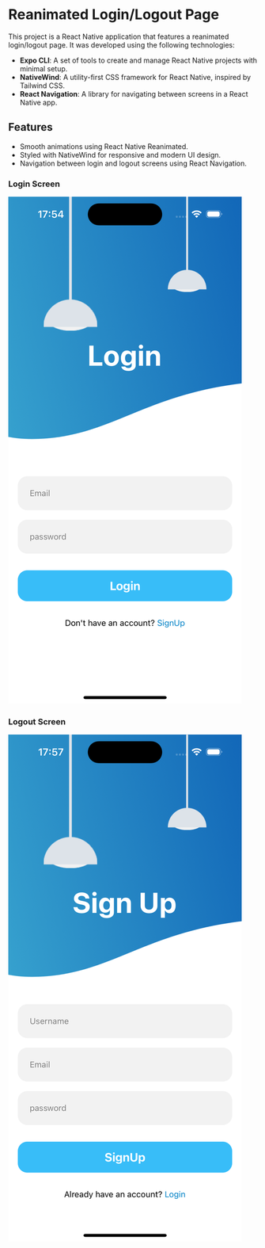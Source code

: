  # Reanimated Login/Logout Page

This project is a React Native application that features a reanimated login/logout page. It was developed using the following technologies:

- **Expo CLI**: A set of tools to create and manage React Native projects with minimal setup.
- **NativeWind**: A utility-first CSS framework for React Native, inspired by Tailwind CSS.
- **React Navigation**: A library for navigating between screens in a React Native app.

## Features

- Smooth animations using React Native Reanimated.
- Styled with NativeWind for responsive and modern UI design.
- Navigation between login and logout screens using React Navigation.


 ### Login Screen
![Login Screen](./Assets/images/login.png)

### Logout Screen
![Logout Screen](./Assets/images/signup.png)